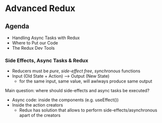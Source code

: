 # Advanced Redux

## Agenda

* Handling Async Tasks with Redux
* Where to Put our Code
* The Redux Dev Tools

### Side Effects, Async Tasks & Redux

* Reducers must be *pure*, *side-effect free*, *synchronous* functions
* Input (Old State + Action) --> Output (New State)
  * for the same input, same value, will awlways produce same output

Main question: where should side-effects and async tasks be executed? 
* Async code: inside the components (e.g. useEffect())
* Inside the action creators
  * Redux has solution that allows to perform side-effects/asynchronous apart of the creators

